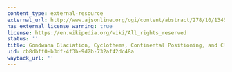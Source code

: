 ```yaml
---
content_type: external-resource
external_url: http://www.ajsonline.org/cgi/content/abstract/278/10/1345
has_external_license_warning: true
license: https://en.wikipedia.org/wiki/All_rights_reserved
status: ''
title: Gondwana Glaciation, Cyclothems, Continental Positioning, and Climate Change
uid: cb8dbff0-b3df-4f3b-9d2b-732af42dc48a
wayback_url: ''
---
```

